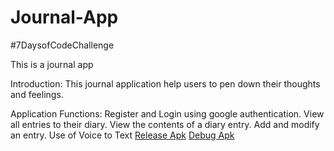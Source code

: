 # Journal-App
#7DaysofCodeChallenge

This is a journal app


Introduction:
This journal application help users to pen down their thoughts and feelings. 

Application Functions:
Register and Login using google authentication.
View all entries to their diary.
View the contents of a diary entry.
 Add and modify an entry.
 Use of Voice to Text
 <a href="app-release.apk">Release Apk</a>
  <a href="app-debug.apk">Debug Apk</a>


